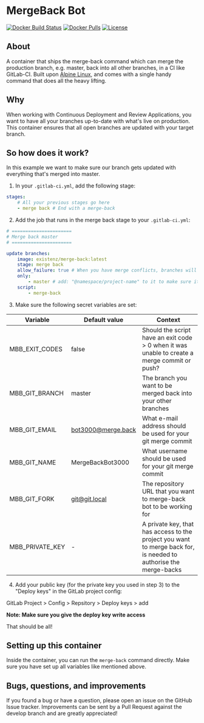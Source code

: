 # MergeBack Bot

[![Docker Build Status](https://img.shields.io/docker/build/existenz/merge-back.svg?style=flat-square)](https://hub.docker.com/r/existenz/mergeback/builds/) [![Docker Pulls](https://img.shields.io/docker/pulls/existenz/merge-back.svg?style=flat-square)](https://hub.docker.com/r/existenz/mergeback/) [![License](https://img.shields.io/github/license/existenznl/docker-mergeback.svg?style=flat-square)](https://github.com/eXistenZNL/Docker-Mergeback/blob/master/LICENSE)

## About

A container that ships the merge-back command which can merge the production branch, e.g. master, back into all other
branches, in a CI like GitLab-CI. Built upon [Alpine Linux](https://alpinelinux.org/), and comes with a single handy
command that does all the heavy lifting.

## Why

When working with Continuous Deployment and Review Applications, you want to have all your branches up-to-date
with what's live on production. This container ensures that all open branches are updated with your target branch.

## So how does it work?

In this example we want to make sure our branch gets updated with everything that's merged into master.

1) In your `.gitlab-ci.yml`, add the following stage:

```yaml
stages:
    # All your previous stages go here
    - merge back # End with a merge-back

```

2) Add the job that runs in the merge back stage to your `.gitlab-ci.yml`:

```yaml
# ======================
# Merge back master
# ======================

update branches:
    image: existenz/merge-back:latest
    stage: merge back
    allow_failure: true # When you have merge conflicts, branches will not get auto updated, but you will get notified
    only:
        - master # add: "@namespace/project-name" to it to make sure it doesn't run on forks
    script:
        - merge-back
```

3) Make sure the following secret variables are set:

Variable | Default value | Context
--- | --- | ---
MBB_EXIT_CODES | false | Should the script have an exit code > 0 when it was unable to create a merge commit or push?
MBB_GIT_BRANCH | master | The branch you want to be merged back into your other branches
MBB_GIT_EMAIL | bot3000@merge.back | What e-mail address should be used for your git merge commit
MBB_GIT_NAME | MergeBackBot3000 | What username should be used for your git merge commit
MBB_GIT_FORK | git@git.local | The repository URL that you want to merge-back bot to be working for
MBB_PRIVATE_KEY | - | A private key, that has access to the project you want to merge back for, is needed to authorise the merge-backs 

4) Add your public key (for the private key you used in step 3) to the "Deploy keys" in the GitLab project config:

GitLab Project > Config > Repsitory > Deploy keys > add

**Note: Make sure you give the deploy key write access**

That should be all!

## Setting up this container

Inside the container, you can run the `merge-back` command directly. Make sure you have set up all variables like
mentioned above.

## Bugs, questions, and improvements

If you found a bug or have a question, please open an issue on the GitHub Issue tracker.
Improvements can be sent by a Pull Request against the develop branch and are greatly appreciated!
